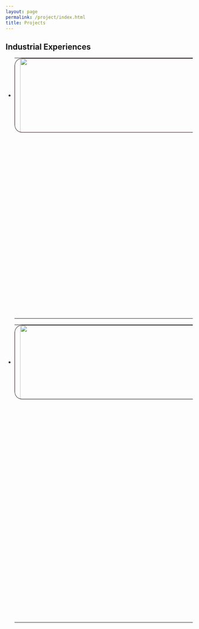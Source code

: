 ```yaml
---
layout: page
permalink: /project/index.html
title: Projects
---
```


## Industrial Experiences

- <table>
    <tr>
        <td class="imger" vertical-align="middle"><a href="../images/rca.jpg"><img src="../images/rca.jpg" style="width:2500px; height:200px"/></a></td>
        <td><b>AIOps System on Root Cause Analysis:</b> The framework includes anomaly detection and root cause analysis. The anomaly detection module is composed of Siamese Log Autoencoder and Subgraph detection module based on expert rules. The root cause analysis part is composed of graph neural networks and random walk algorithms.
        </td>

    </tr>
  </table>

- <table>
    <tr>
        <td class="imger" vertical-align="middle"><a href="../images/llm.jpg"><img src="../images/llm.jpg" style="width:3300px; height:200px"/></a></td>
        <td><b>Large Language Model for Development Efficiency:</b> The general large langauge model of Qwen-Alibaba is enhanced with a document knowledge base to handle specific downstream DevOps problems. Following the chain of thought framework with some practical tricks such as self-consistency, the model is able to switch to multiple context tasks with minimal amount of fine-tuning data requirements. 
        </td>
    </tr>
  </table>

<style type="text/css">
  imger {
    display: block;
  }

  .imger {
    border-radius: 20px;
    display: inline-block;
    overflow: hidden;
    position: relative;
  }

  .imger:before {
    border-radius: 20px;
    bottom: 0;
    box-shadow: inset 0 0 1px 1px #100;
    content: " ";
    left: 0;
    position: absolute;
    right: 0;
    top: 0;
    z-index: 1;
    pointer-events: none;
  }
</style>

<style type="text/css">
  td {
    padding: 0 15px;
  }
</style>
